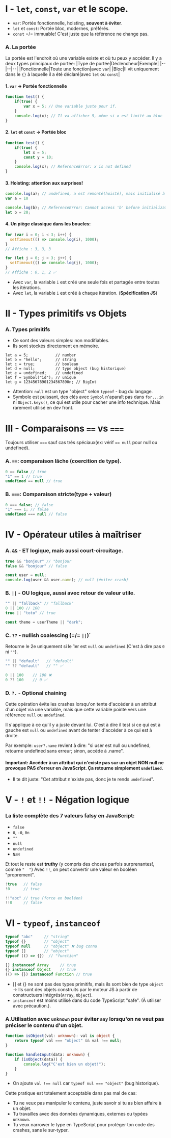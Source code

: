# I - ``let``, ``const``, ``var`` et le scope.
* ``var``: Portée fonctionnelle, hoisting, __souvent à éviter__.
* ``let`` et ``const``: Portée bloc, modernes, préférés.
* ``const`` =/= immuable! C'est juste que la référence ne change pas.

### A. La portée
La portée est l'endroit où une variable existe et où tu peux y accéder.
Il y a deux types principaux de portée:
|Type de portée|Déclencheur|Exemple|
|--|--|--|
|Fonctionnelle|Toute une fonction|avec ``var``|
|Bloc|Il vit uniquement dans le ``{}`` à laquelle il a été déclaré|avec ``let`` ou ``const``|

#### 1. ``var`` -> Portée fonctionnelle
````js
function test() {
	if(true) {
		var x = 5; // Une variable juste pour if.
	}
	console.log(x); // Il va afficher 5, même si x est limité au bloc ``if``
}
````

#### 2. ``let`` et ``const`` -> Portée bloc
````js
function test() {
	if(true) {
		let x = 5;
		const y = 10;
	}
	console.log(x); // ReferenceError: x is not defined
}
````

#### 3. Hoisting: attention aux surprises!
````js
console.log(a); // undefined, a est remonté(hoisté), mais initialisé à ``undefined``
var a = 10

console.log(b); // ReferenceError: Cannot access 'b' before initialization.
let b = 20;
````

#### 4. Un piège classique dans les boucles:
````js
for (var i = 0; i < 3; i++) {
  setTimeout(() => console.log(i), 1000);
}
// Affiche : 3, 3, 3

for (let j = 0; j < 3; j++) {
  setTimeout(() => console.log(j), 1000);
}
// Affiche : 0, 1, 2 ✅
````
* Avec ``var``, la variable ``i`` est créé une seule fois et partagée entre toutes les itérations.
* Avec ``let``, la variable ``i`` est créé à chaque itération. (__Spécification JS__)

# II - Types primitifs vs Objets
### A. Types primitifs
* Ce sont des valeurs simples: non modifiables.
* Ils sont stockés directement en mémoire.
````
let a = 5;            // number
let b = "hello";      // string
let c = true;         // boolean
let d = null;         // type object (bug historique)
let e = undefined;    // undefined
let f = Symbol("id"); // unique
let g = 12345678901234567890n; // BigInt
````
* Attention: ``null`` est un type "object" selon ``typeof`` - bug du langage.
* Symbole est puissant, des clés avec ``Symbol`` n'aparaît pas dans ``for...in`` ni ``Object.keys()``, ce qui est utile pour cacher une info technique. Mais rarement utilisé en dev front.

# III - Comparaisons ``==`` vs ``===``
Toujours utiliser ``===`` sauf cas très spéciaux(ex: vérif ``== null`` pour null ou undefined).
### A. ``==``: comparaison lâche (coercition de type).
````js
0 == false // true
"1" == 1 // true
undefined == null // true
````

### B. ``===``: Comparaison stricte(type + valeur)
````js
0 === false; // false
"1" === 1; // false
undefined === null // false 
````

# IV - Opérateur utiles à maîtriser
### A. ``&&`` - ET logique, mais aussi court-circuitage.
````js
true && "bonjour" // "bonjour
false && "bonjour" // false

const user = null;
console.log(user && user.name); // null (éviter crash)
````

### B. ``||`` - OU logique, aussi avec retour de valeur utile.
````js
"" || "fallback" // "fallback"
0 || 100 // 100
true || "toto" // true

const theme = userTheme || "dark";
````

### C. ``??`` - nullish coalescing (=/= ``||``)`
Retourne le 2e uniquement si le 1er est ``null`` ou ``undefined``.(C'est à dire pas ``0`` ni ``""``).
````js
"" || "default"   // "default"
"" ?? "default"   // "" ✅

0 || 100    // 100 ❌
0 ?? 100    // 0 ✅
````

### D. ``?.`` - Optional chaining
Cette opération évite les crashes lorsqu'on tente d'accéder à un attribut d'un objet via une variable, mais que cette variable pointe vers une référence ``null`` ou ``undefined``.

Il s'applique à ce qu'il y a juste devant lui. C'est à dire il test si ce qui est à gauche est ``null`` ou ``undefined`` avant de tenter d'accéder à ce qui est à droite.

Par exemple: ``user?.name`` revient à dire: "si user est null ou undefined, retourne undefined sans erreur; sinon, accède à .name".

#### __Important__: Accéder à un attribut qui n'existe pas sur un objet NON null ne provoque PAS d'erreur en JavaScript. Ça retourne simplement ``undefined``.
* Il te dit juste: "Cet attribut n'existe pas, donc je te rends ``undefined``".

# V - ``!`` et ``!!`` - Négation logique
### La liste complète des 7 valeurs falsy en JavaScript:
* ``false``
* ``0``, ``-0``, ``0n``
* ``""``
* ``null``
* ``undefined``
* ``NaN``

Et tout le reste est __truthy__ (y compris des choses parfois surprenantes!, comme ``"  "``)
Avec ``!!``, on peut convertir une valeur en booléen "proprement".
````js
!true   // false
!0      // true

!!"abc" // true (force en booléen)
!!0     // false
````

# VI - ``typeof``, ``instanceof``

````js
typeof "abc"     // "string"
typeof {}        // "object"
typeof null      // "object" ❌ bug connu
typeof []        // "object"
typeof (() => {})  // "function"

[] instanceof Array     // true
{} instanceof Object    // true
(() => {}) instanceof Function // true
````
* [] et {} ne sont pas des types primitifs, mais ils sont bien de type ``object`` -> Ils sont des objets construits par le moteur JS à partir de constructuers intégrés(``Array``, ``Object``).
* ``instanceof`` est moins utilisé dans du code TypeScript "safe". (À utiliser avec précaution.).

### A.Utilisation avec ``unknown`` pour éviter ``any`` lorsqu'on ne veut pas préciser le contenu d'un objet.
````ts
function isObject(val: unknown): val is object {
	return typeof val === "object" && val !== null;
}

function handleInput(data: unknown) {
	if (isObject(data)) {
		console.log("C'est bien un objet!");
	}
}
````
* On ajoute ``val !== null`` car ``typeof nul === "object"`` (bug historique).

Cette pratique est totalement acceptable dans pas mal de cas:
* Tu ne veux pas manipuler le contenu, juste savoir si tu as bien affaire à un objet.
* Tu travailles avec des données dynamiques, externes ou typées ``unknown``.
* Tu veux narrower le type en TypeScript pour protéger ton code des crashes, sans le sur-typer.









